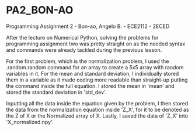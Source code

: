 # PA2_BON-AO
Programming Assignment 2 - Bon-ao, Angelo B. - ECE2112 - 2ECED

After the lecture on Numerical Python, solving the problems for programming assignment two was pretty straight on as the needed syntax and commands were already tackled during the previous lesson.

For the first problem, which is the normalization problem, I used the .random.random command for an array to create a 5x5 array with random variables in it. 
For the mean and standard deviation, I individually stored them in a variable as it made coding more readable than straight-up putting the command inside the full equation. 
I stored the mean in 'mean' and stored the standard deviation in 'std_dev'. 

Inputting all the data inside the equation given by the problem, I then stored the data from the normalization equation inside 'Z_X', for it to be denoted as the Z of X or the Normalized array of X. Lastly, I saved the data of 'Z_X' into 'X_normalized.npy'.

